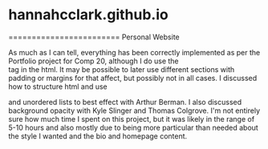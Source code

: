 # hannahcclark.github.io
========================
Personal Website

As much as I can tell, everything has been correctly implemented as per the Portfolio project for Comp 20, although I do use the <br/> tag in the html. It may be possible to later use different sections with padding or margins for that affect, but possibly not in all cases. I discussed how to structure html and use <div> and unordered lists to best effect with Arthur Berman. I also discussed background opacity with Kyle Slinger and Thomas Colgrove. I'm not entirely sure how much time I spent on this project, but it was likely in the range of 5-10 hours and also mostly due to being more particular than needed about the style I wanted and the bio and homepage content.
